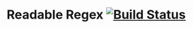 # Readable Regex [![Build Status](https://travis-ci.com/GreenT13/readable-regex.svg?branch=master)](https://travis-ci.com/GreenT13/readable-regex)
